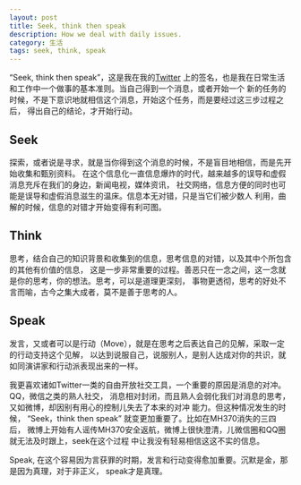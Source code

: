 ```yaml
---
layout: post
title: Seek, think then speak
description: How we deal with daily issues.
category: 生活
tags: seek, think, speak
---
```


“Seek, think then speak”，这是我在我的[Twitter](https://twitter.com/Weihui_Q)
上的签名，也是我在日常生活和工作中一个做事的基本准则。当自己得到一个消息，或者开始一个
新的任务的时候，不是下意识地就相信这个消息，开始这个任务，而是要经过这三步过程之后，
得出自己的结论，才开始行动。
<!--more-->

## **Seek**

探索，或者说是寻求，就是当你得到这个消息的时候，不是盲目地相信，而是先开始收集和甄别资料。
在这个信息化一直信息爆炸的时代，越来越多的误导和虚假消息充斥在我们的身边，新闻电视，媒体资讯，
社交网络，信息方便的同时也可能是误导和虚假消息滋生的温床。信息本无对错，只是当它们被少数人
利用，曲解的时候，信息的对错才开始变得有利可图。

## **Think**

思考，结合自己的知识背景和收集到的信息，思考信息的对错，以及其中个所包含的其他有价值的信息，
这是一步非常重要的过程。善恶只在一念之间，这一念就是你的思考，你的想法。思考，可以是道理更深刻，
事物更透彻，思考的好处不言而喻，古今之集大成者，莫不是善于思考的人。

## **Speak**

发言，又或者可以是行动（Move），就是在思考之后表达自己的见解，采取一定的行动支持这个见解，
以达到说服自己，说服别人，是别人达成对你的共识，就如同演讲家和行动派表现出来的一样。

我更喜欢诸如Twitter一类的自由开放社交工具，一个重要的原因是消息的对冲。QQ，微信之类的熟人社交，
消息相对封闭，而且熟人会弱化我们对消息的思考，又如微博，却因别有用心的控制儿失去了本来的对冲
能力。但这种情况发生的时候， “Seek，think then speak” 就变更加重要了。比如在MH370消失的三四后，
微博上开始有人谣传MH370安全返航，微博上很快澄清，儿微信圈和QQ圈就无法及时跟上，seek在这个过程
中让我没有轻易相信这这不实的信息。

Speak, 在这个容易因为言获罪的时期，发言和行动变得愈加重要。沉默是金，那是因为真理，对于非正义，
speak才是真理。
